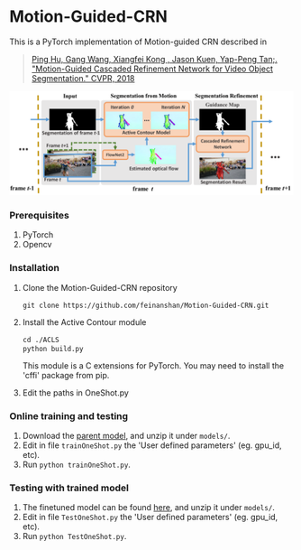 # Motion-Guided-CRN
This is a PyTorch implementation of Motion-guided CRN described in
>[Ping Hu, Gang Wang, Xiangfei Kong , Jason Kuen, Yap-Peng Tan;. "Motion-Guided Cascaded Refinement Network for Video Object Segmentation." CVPR, 2018](https://sites.google.com/view/pinghu/projects/video-object-segmentation)


![Motion-Guided-CRN](doc/workflow.png)

### Prerequisites
1. PyTorch
2. Opencv

### Installation
1. Clone the Motion-Guided-CRN repository
   ```Shell
   git clone https://github.com/feinanshan/Motion-Guided-CRN.git
   ```
2. Install the Active Contour module
   ```Shell
   cd ./ACLS
   python build.py
   ```
   This module is a C extensions for PyTorch. You may need to install the 'cffi' package from pip.
   
3. Edit the paths in OneShot.py

### Online training and testing
1. Download the [parent model](), and unzip it under `models/`.
2. Edit in file `trainOneShot.py` the 'User defined parameters' (eg. gpu_id, etc).
3. Run `python trainOneShot.py`.

### Testing with trained model
1. The finetuned model can be found [here](), and unzip it under `models/`.
2. Edit in file `TestOneShot.py` the 'User defined parameters' (eg. gpu_id, etc).
3. Run `python TestOneShot.py`.
